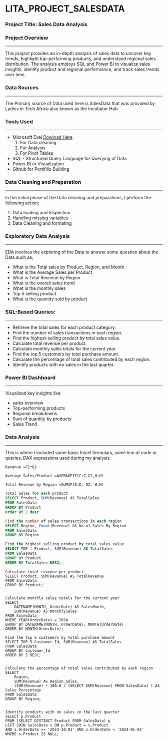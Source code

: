 # LITA_PROJECT_SALESDATA
### Project Title: Sales Data Analysis

### Project Overview 
---
This project provides an in-depth analysis of sales data to uncover key trends, highlight top-performing products, and understand regional sales distribution. The analysis employs SQL and Power BI to visualize sales insights, identify product and regional performance, and track sales trends over time.

### Data Sources
---
The Primary source of Data used here is SalesData that was provided by Ladies in Tech Africa also known as the Incubator Hub

### Tools Used
---
- Microsoft Exel [Dowload Here](https://www.microsoft.com)
    1. For Data cleaning
    2. For Analysis
    3. For Pivot Tables
- SQL - Structured Query Language for Querying of Data
- Power BI or Visualization
- Github for Portifilio Building

### Data Cleaning and Preparation
---
In the initial phase of the Data cleaning and preparations, I perform the following action;
1. Data loading and Inspection
2. Handling missing variables
3. Data Cleaning and formating

### Exploratory Data Analysis
---
EDA involves the exploring of the Data to answer some question about the Data such as; 
- What is the Total sales by Product, Region, and Month
- What is the Average Sales per Product
- What is Total Revenue by Region
- What is the overall sales trend
- What is the monthly sales
- Top 5 selling product
- What is the quantity sold by product

### SQL-Based Queries:
---
- Retrieve the total sales for each product category. 
- Find the number of sales transactions in each region. 
- Find the highest-selling product by total sales value. 
- Calculate total revenue per product. 
- Calculate monthly sales totals for the current year. 
- Find the top 5 customers by total purchase amount. 
- Calculate the percentage of total sales contributed by each region. 
- Identify products with no sales in the last quarter.

### Power BI Dashboard
---
Visualized key insights like:
- sales overview
- Top-performing products
- Regional breakdowns.
- Sum of quantity by products
- Sales Trend

### Data Analysis
---
This is where I included some basic Excel formulars, some line of code or queries, DAX expressions used during my analysis;

```Excel Formular
Revenue =F2*G2
```

```Excel Formular
Average Sales/Product =AVERAGEIF(C:C,C2,H:H)
```

```Excel Formular
Total Revenue by Region =SUMIF(D:D, D2, H:H)
```

```SQL
Total Sales for each product
SELECT Product, SUM(Revenue) AS TotalSales
FROM SalesData
GROUP BY Product
Order BY 2 desc
```

```SQL
Find the number of sales transactions in each region
SELECT Region, Count(Revenue) AS No_of_Sales_By_Region
FROM SalesData
GROUP BY Region
```

```SQL
Find the highest-selling product by total sales value
SELECT TOP 1 Product, SUM(Revenue) AS TotalSales
FROM SalesData
GROUP BY Product
ORDER BY TotalSales DESC;
```

```
Calculate total revenue per product-
SELECT Product, SUM(Revenue) AS TotalRevenue
FROM SalesData
GROUP BY Product;
```

```

Calculate monthly sales totals for the current year
SELECT 
    DATENAME(MONTH, OrderDate) AS SalesMonth, 
    SUM(Revenue) AS MonthlySales
FROM SalesData
WHERE YEAR(OrderDate) = 2024
GROUP BY DATENAME(MONTH, OrderDate), MONTH(OrderDate)
ORDER BY MONTH(OrderDate);
```

```
Find the top 5 customers by total purchase amount
SELECT TOP 5 Customer_Id, SUM(Revenue) AS TotalSales
FROM SalesData
GROUP BY Customer_Id
ORDER BY 2 DESC;
```

```

Calculate the percentage of total sales contributed by each region
SELECT 
    Region, 
    SUM(Revenue) AS Region_Sales,
    (SUM(Revenue) * 100.0 / (SELECT SUM(Revenue) FROM SalesData) ) AS Sales_Percentage
FROM SalesData
GROUP BY Region;
```

```

Identify products with no sales in the last quarter
SELECT p.Product
FROM (SELECT DISTINCT Product FROM SalesData) p
LEFT JOIN SalesData s ON p.Product = s.Product 
AND s.OrderDate >= '2023-10-01' AND s.OrderDate < '2024-01-01'
WHERE s.Product IS NULL;
```


